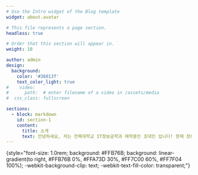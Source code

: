 ```yaml
---
# Use the Intro widget of the Blog template
widget: about.avatar

# This file represents a page section.
headless: true

# Order that this section will appear in.
weight: 10

author: admin
design:
  background:
    color: '#36013f'
    text_color_light: true
#    video:
#      path:  # enter filename of a video in /assets/media
#  css_class: fullscreen

sections:
  - block: markdown
    id: section-1
    content:
      title: 소개
      text: 안녕하세요, 저는 전북대학교 IT정보공학과 재학중인 조대인 입니다! 현재 정보보호 연구실(BCG 연구실)에서 연구활동을 진행하고 있어요. 정보보안과 관련해서 여러 프로젝트를 진행할 수 있으니 필요시 문의 부탁드립니다!
---
```


{style="font-size: 1.0rem; background: #FFB76B; background: linear-gradient(to right, #FFB76B 0%, #FFA73D 30%, #FF7C00 60%, #FF7F04 100%); -webkit-background-clip: text; -webkit-text-fill-color: transparent;"}
